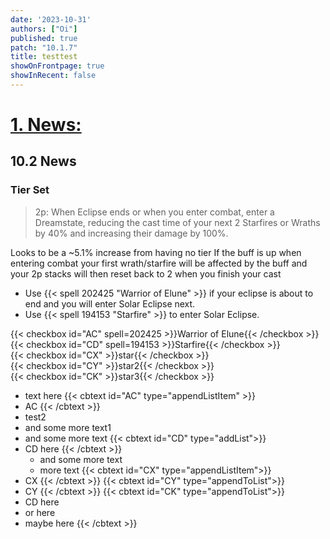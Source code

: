 ```yaml
---
date: '2023-10-31'
authors: ["Oi"]
published: true
patch: "10.1.7"
title: testtest
showOnFrontpage: true
showInRecent: false
---
```



<div id="news">

# [1. News:](#news)

</div>

## 10.2 News
### Tier Set
> 2p: When Eclipse ends or when you enter combat, enter a Dreamstate, reducing the cast time of your next 2 Starfires or Wraths by 40% and increasing their damage by 100%.

Looks to be a ~5.1% increase from having no tier
If the buff is up when entering combat your first wrath/starfire will be affected by the buff and your 2p stacks will then reset back to 2 when you finish your cast


- Use {{< spell 202425 "Warrior of Elune" >}} if your eclipse is about to end and you will enter Solar Eclipse next.
- Use {{< spell 194153 "Starfire" >}} to enter Solar Eclipse.


{{< checkbox id="AC" spell=202425 >}}Warrior of Elune{{< /checkbox >}}
<br>{{< checkbox id="CD" spell=194153 >}}Starfire{{< /checkbox >}}
<br>{{< checkbox id="CX" >}}star{{< /checkbox >}}
<br>{{< checkbox id="CY" >}}star2{{< /checkbox >}}
<br>{{< checkbox id="CK" >}}star3{{< /checkbox >}}

- text here
{{< cbtext id="AC" type="appendListItem" >}}
- AC
{{< /cbtext >}}
- test2
- and some more text1
- and some more text
{{< cbtext id="CD" type="addList">}}
- CD here
{{< /cbtext >}}
    - and some more text
    - more text
{{< cbtext id="CX" type="appendListItem">}}
- CX
{{< /cbtext >}}
{{< cbtext id="CY" type="appendToList">}}
- CY
{{< /cbtext >}}
{{< cbtext id="CK" type="appendToList">}}
- CD here
- or here
- maybe here
{{< /cbtext >}}



<script>const whTooltips = {colorLinks: true, iconizeLinks: true, renameLinks: true, iconSize: 'small'};</script>
<script src="https://wow.zamimg.com/js/tooltips.js"></script>
